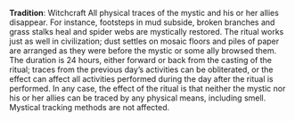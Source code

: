 **Tradition**: Witchcraft
All physical traces of the mystic and his or her allies disappear. For instance, footsteps in mud subside, broken branches and grass stalks heal and spider webs are mystically restored. The ritual works just as well in civilization; dust settles on mosaic floors and piles of paper are arranged as they were before the mystic or some ally browsed them.
The duration is 24 hours, either forward or back from the casting of the ritual; traces from the previous day’s activities can be obliterated, or the effect can affect all activities performed during the day after the ritual is performed. In any case, the effect of the ritual is that neither the mystic nor his or her allies can be traced by any physical means, including smell. Mystical tracking methods are not affected.
